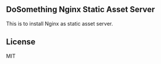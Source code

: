 DoSomething Nginx Static Asset Server
---------------------------------

This is to install Nginx as static asset server.

License
-------

MIT
